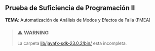 ## Prueba de Suficiencia de Programación II
**TEMA**: Automatización de Análisis de Modos y Efectos de Falla (FMEA)

> ### ⚠️ WARNING
> La carpeta [lib/javafx-sdk-23.0.2/bin/](https://github.com/DiegoVaRu/FMEA/edit/main/lib/javafx-sdk-23.0.2/bin/) esta incompleta.
